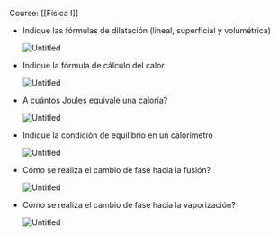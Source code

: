 Course: [[Física I]]

- Indique las fórmulas de dilatación (lineal, superficial y volumétrica)
    
    ![Untitled](_private/Images/Termometría%20y%20Calorimetría/Untitled.png)
    
- Indique la fórmula de cálculo del calor
    
    ![Untitled](_private/Images/Termometría%20y%20Calorimetría/Untitled%201.png)
    
- A cuántos Joules equivale una caloría?
    
    ![Untitled](_private/Images/Termometría%20y%20Calorimetría/Untitled%202.png)
    
- Indique la condición de equilibrio en un calorímetro
    
    ![Untitled](_private/Images/Termometría%20y%20Calorimetría/Untitled%203.png)
    
- Cómo se realiza el cambio de fase hacia la fusión?
    
    ![Untitled](_private/Images/Termometría%20y%20Calorimetría/Untitled%204.png)
    
- Cómo se realiza el cambio de fase hacia la vaporización?
    
    ![Untitled](_private/Images/Termometría%20y%20Calorimetría/Untitled%205.png)